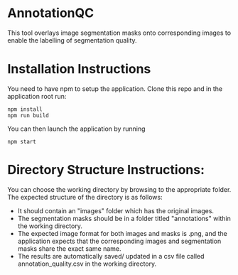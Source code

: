 # AnnotationQC

This tool overlays image segmentation masks onto corresponding images to enable the labelling of segmentation quality.

# Installation Instructions

You need to have npm to setup the application. Clone this repo and in the application root run:
```
npm install
npm run build  
```

You can then launch the application by running
```
npm start
```

# Directory Structure Instructions:

You can choose the working directory by browsing to the appropriate folder. The expected structure of the directory is as follows:
* It should contain an "images" folder which has the original images.
* The segmentation masks should be in a folder titled "annotations" within the working directory.
* The expected image format for both images and masks is .png, and the application expects that the corresponding images and segmentation masks share the exact same name.
* The results are automatically saved/ updated in a csv file called annotation_quality.csv in the working directory.
